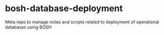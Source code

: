 # bosh-database-deployment
Meta repo to manage notes and scripts related to deployment of operational databases using BOSH
